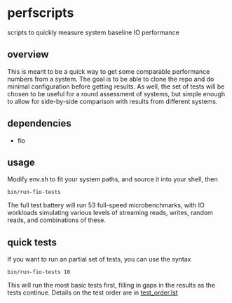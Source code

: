 perfscripts
===========

scripts to quickly measure system baseline IO performance

overview
--------

This is meant to be a quick way to get some comparable performance numbers
from a system. The goal is to be able to clone the repo and do minimal
configuration before getting results. As well, the set of tests will
be chosen to be useful for a round assessment of systems, but simple
enough to allow for side-by-side comparison with results from different
systems.

dependencies
------------

* fio

usage
----

Modify env.sh to fit your system paths, and source it into your shell, then

    bin/run-fio-tests

The full test battery will run 53 full-speed microbenchmarks, with IO workloads
simulating various levels of streaming reads, writes, random reads, and combinations
of these.

quick tests
-----------

If you want to run an partial set of tests, you can use the syntax

    bin/run-fio-tests 10

This will run the most basic tests first, filling in gaps in the results as the tests continue.
Details on the test order are in [test_order.lst](conf/test_order.lst)

